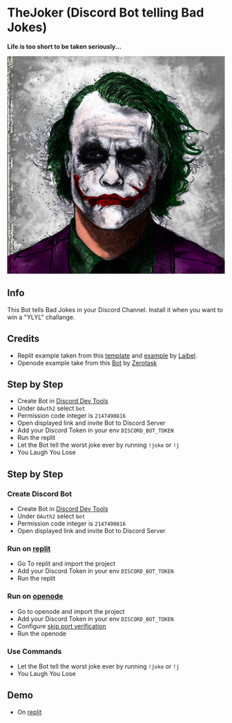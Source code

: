 # TheJoker (Discord Bot telling Bad Jokes)

**Life is too short to be taken seriously...**

![The Joker](img/joker-600.jpg)

## Info

This Bot tells Bad Jokes in your Discord Channel. Install it when you want to win a "YLYL" challange.

## Credits

- Replit example taken from this [template](https://github.com/Lajbel/Discord.JS-Bot-Template) and [example](https://replit.com/@TereDeJugo/DiscordJS-Bot-Template) by [Lajbel](https://lajbel.tk/).
- Openode example take from this [Bot](https://github.com/Zerotask/discord-bot-goldi) by [Zerotask](https://github.com/zerotask)

## Step by Step 

- Create Bot in [Discord Dev Tools](https://discord.com/developers/)
- Under `OAuth2` select `bot`
- Permission code integer is `2147490816`
- Open displayed link and invite Bot to Discord Server
- Add your Discord Token in your env `DISCORD_BOT_TOKEN`
- Run the replit
- Let the Bot tell the worst joke ever by running `!joke` or `!j`
- You Laugh You Lose

## Step by Step

### Create Discord Bot

- Create Bot in [Discord Dev Tools](https://discord.com/developers/)
- Under `OAuth2` select `bot`
- Permission code integer is `2147490816`
- Open displayed link and invite Bot to Discord Server

### Run on [replit](https://replit.com/)

- Go To replit and import the project 
- Add your Discord Token in your env `DISCORD_BOT_TOKEN`
- Run the replit

### Run on [openode](https://www.openode.io/)

- Go to openode and import the project
- Add your Discord Token in your env `DISCORD_BOT_TOKEN`
- Configure [skip port verification](https://www.openode.io/docs/misc/skip_port_verification.md)
- Run the openode 

### Use Commands

- Let the Bot tell the worst joke ever by running `!joke` or `!j`
- You Laugh You Lose

## Demo
- On [replit](https://replit.com/@0xLGG/TheJoker)
